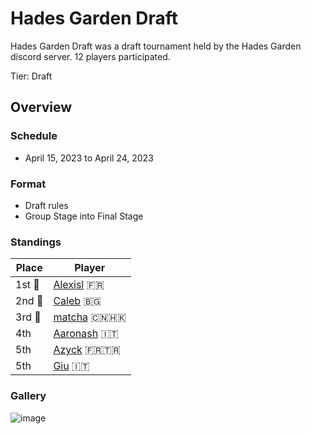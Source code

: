 # Hades Garden Draft

Hades Garden Draft was a draft tournament held by the Hades Garden discord server. 12 players participated.

Tier: Draft

## Overview

### Schedule
- April 15, 2023 to April 24, 2023

### Format
- Draft rules
- Group Stage into Final Stage

### Standings

|Place|Player|
|-|-|
|1st :1st_place_medal:| [Alexisl](../../players/french/alexisl.md) :fr: |
|2nd :2nd_place_medal:| [Caleb](../../players/bulgarian/caleb.md) :bulgaria: |
|3rd :3rd_place_medal:| [matcha](../../players/chinese/matcha.md) :cn::hong_kong: |
|4th| [Aaronash](../../players/italian/aaronash.md) :it: |
|5th| [Azyck](../../players/french/azyck.md) :fr::tr: |
|5th| [Giu](../../players/italian/giu.md) :it: |

### Gallery

![image](https://github.com/inabikarilibrary/inalib/assets/110833255/7be29e60-6179-4ed1-88f9-b6b1f0a2c189)
